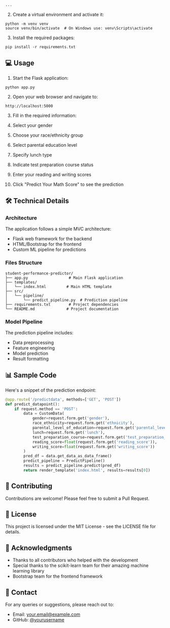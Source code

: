 ```markdown project="Student Performance Predictor" file="README.md"
...
```

2. Create a virtual environment and activate it:


```shellscript
python -m venv venv
source venv/bin/activate  # On Windows use: venv\Scripts\activate
```

3. Install the required packages:


```shellscript
pip install -r requirements.txt
```

## 💻 Usage

1. Start the Flask application:


```shellscript
python app.py
```

2. Open your web browser and navigate to:


```plaintext
http://localhost:5000
```

3. Fill in the required information:

1. Select your gender
2. Choose your race/ethnicity group
3. Select parental education level
4. Specify lunch type
5. Indicate test preparation course status
6. Enter your reading and writing scores



4. Click "Predict Your Math Score" to see the prediction


## 🛠️ Technical Details

### Architecture

The application follows a simple MVC architecture:

- Flask web framework for the backend
- HTML/Bootstrap for the frontend
- Custom ML pipeline for predictions


### Files Structure

```plaintext
student-performance-predictor/
├── app.py                  # Main Flask application
├── templates/
│   └── index.html         # Main HTML template
├── src/
│   └── pipeline/
│       └── predict_pipeline.py  # Prediction pipeline
├── requirements.txt        # Project dependencies
└── README.md              # Project documentation
```

### Model Pipeline

The prediction pipeline includes:

- Data preprocessing
- Feature engineering
- Model prediction
- Result formatting


## 📊 Sample Code

Here's a snippet of the prediction endpoint:

```python
@app.route('/predictdata', methods=['GET', 'POST'])
def predict_datapoint():
    if request.method == 'POST':
        data = CustomData(
            gender=request.form.get('gender'),
            race_ethnicity=request.form.get('ethnicity'),
            parental_level_of_education=request.form.get('parental_level_of_education'),
            lunch=request.form.get('lunch'),
            test_preparation_course=request.form.get('test_preparation_course'),
            reading_score=float(request.form.get('reading_score')),
            writing_score=float(request.form.get('writing_score'))
        )
        pred_df = data.get_data_as_data_frame()
        predict_pipeline = PredictPipeline()
        results = predict_pipeline.predict(pred_df)
        return render_template('index.html', results=results[0])
```

## 🤝 Contributing

Contributions are welcome! Please feel free to submit a Pull Request.

## 📝 License

This project is licensed under the MIT License - see the LICENSE file for details.

## 🙏 Acknowledgments

- Thanks to all contributors who helped with the development
- Special thanks to the scikit-learn team for their amazing machine learning library
- Bootstrap team for the frontend framework


## 📧 Contact

For any queries or suggestions, please reach out to:

- Email: [your.email@example.com](mailto:your.email@example.com)
- GitHub: [@yourusername](https://github.com/yourusername)


```plaintext

```